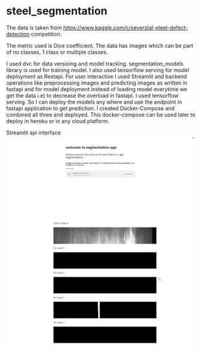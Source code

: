 # steel_segmentation
The data is taken from https://www.kaggle.com/c/severstal-steel-defect-detection competition.

The metric used is Dice coefficient. The data has images which can be part of no classes, 1 class or multiple classes.

I used dvc for data versioing and model tracking.
segmentation_models library is used for training model.
I also used tensorflow serving for model deployment as Restapi.
For user interactive I used Streamlit and backend operations like preprocessing images and predicting images as written in fastapi and for model deployment instead of loading 
model everytime we get the data i.e) to decrease the overload in fastapi. I used tensorflow serving. So I can deploy the models any where and use the endpoint in fastapi 
application to get prediction. I created Docker-Compose and combined all three and deployed. This docker-compose can be used later to deploy in heroku or in any cloud platform.


Streamlit api interface
![Alt text](https://github.com/RavitejaBadugu/steel_segmentation/blob/main/steel_images/Screenshot%202021-09-15%20185602.png?raw=true "Title")
![Alt text](https://github.com/RavitejaBadugu/steel_segmentation/blob/main/steel_images/Screenshot%202021-09-15%20185737.png?raw=true "Title")
